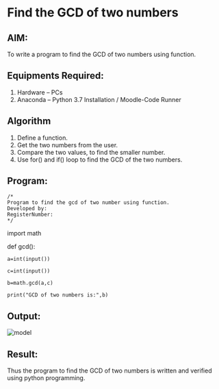 # Find the GCD of two numbers

## AIM:
To write a program to find the GCD of two numbers using function.

## Equipments Required:
1. Hardware – PCs
2. Anaconda – Python 3.7 Installation / Moodle-Code Runner

## Algorithm
1. Define a function.
2. Get the two numbers from the user.
3. Compare the two values, to find the smaller number.
4. Use for() and if() loop to find the GCD of the two numbers.

## Program:
```
/*
Program to find the gcd of two number using function.
Developed by: 
RegisterNumber:  
*/
```
import math

def gcd():

    a=int(input())

    c=int(input())

    b=math.gcd(a,c)
    
    print("GCD of two numbers is:",b)    
    
        


## Output:
![model](gcd.png)


## Result:
Thus the program to find the GCD of two numbers is written and verified using python programming.
